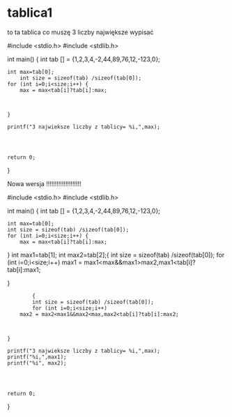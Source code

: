 # tablica1
to ta tablica co muszę 3 liczby największe wypisać



#include <stdio.h>
#include <stdlib.h>

int main()
{
	int tab [] = {1,2,3,4,-2,44,89,76,12,-123,0}; 
	
	int max=tab[0];
		int size = sizeof(tab) /sizeof(tab[0]);
	for (int i=0;i<size;i++) {
		max = max<tab[i]?tab[i]:max;
		
		
		
	}
	
	printf("3 najwieksze liczby z tablicy= %i,",max);
	
	


	return 0;
	
}






Nowa wersja !!!!!!!!!!!!!!!!!!!!









#include <stdio.h>
#include <stdlib.h>

int main()
{
	int tab [] = {1,2,3,4,-2,44,89,76,12,-123,0}; 


	int max=tab[0];
	int size = sizeof(tab) /sizeof(tab[0]);
	for (int i=0;i<size;i++) {
		max = max<tab[i]?tab[i]:max;
		
	
}
		int max1=tab[1];
		int max2=tab[2];{
			int size = sizeof(tab) /sizeof(tab[0]);
			for (int i=0;i<size;i++)
		max1 = max1<max&&max1>max2,max1<tab[i]?tab[i]:max1;
		
}

			{
			int size = sizeof(tab) /sizeof(tab[0]);
			for (int i=0;i<size;i++)
		max2 = max2<max1&&max2<max,max2<tab[i]?tab[i]:max2;
		
		
		
	}
	
	printf("3 najwieksze liczby z tablicy= %i,",max);
	printf("%i,",max1);
	printf("%i", max2);
	
	


	return 0;
	
}
